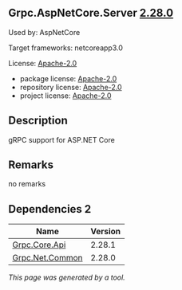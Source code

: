 Grpc.AspNetCore.Server [2.28.0](https://www.nuget.org/packages/Grpc.AspNetCore.Server/2.28.0)
--------------------

Used by: AspNetCore

Target frameworks: netcoreapp3.0

License: [Apache-2.0](../../../../licenses/apache-2.0) 

- package license: [Apache-2.0](https://licenses.nuget.org/Apache-2.0) 
- repository license: [Apache-2.0](https://github.com/grpc/grpc-dotnet.git) 
- project license: [Apache-2.0](https://github.com/grpc/grpc-dotnet) 

Description
-----------
gRPC support for ASP.NET Core

Remarks
-----------
no remarks


Dependencies 2
-----------

|Name|Version|
|----------|:----|
|[Grpc.Core.Api](../../../../packages/nuget.org/grpc.core.api/2.28.1)|2.28.1|
|[Grpc.Net.Common](../../../../packages/nuget.org/grpc.net.common/2.28.0)|2.28.0|

*This page was generated by a tool.*